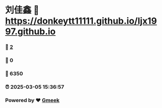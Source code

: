 # 刘佳鑫 :link: https://donkeytt11111.github.io/ljx1997.github.io 
### :page_facing_up: [2](https://donkeytt11111.github.io/ljx1997.github.io/tag.html) 
### :speech_balloon: 0 
### :hibiscus: 6350 
### :alarm_clock: 2025-03-05 15:36:57 
### Powered by :heart: [Gmeek](https://github.com/Meekdai/Gmeek)
